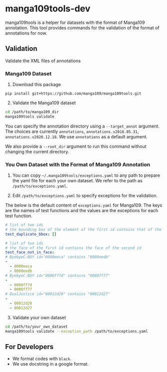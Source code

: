 # manga109tools-dev
manga109tools is a helper for datasets with the format of Manga109 annotation. This tool provides commands for the validation of the format of annotations for now.

## Validation
Validate the XML files of annotations

### Manga109 Dataset
1. Download this package
```
pip install git+https://github.com/manga109/manga109tools.git
```

2. Validate the Manga109 dataset
```bash
cd /path/to/manga109_dir
manga109tools validate
```

You can specify the annotation directory using a `--target_annot` argument.
The choices are currently `annotations`, `annotations.v2018.05.31`, `annotations.v2020.12.18`.
We use `annotations` as a default argument.

We also provide a `--root_dir` argument to run this command without changing the current directory.

### You Own Dataset with the Format of Manga109 Annotation
1. You can copy `~/.manga109tools/exceptions.yaml` to any path to prepare the yaml file for each your own dataset. We refer to the path as `/path/to/exceptions.yaml`.

2. Edit `/path/to/exceptions.yaml` to specify exceptions for the validation.

The below is the default content of `exceptions.yaml` for Manga109. The keys are the names of test functions and the values are the exceptions for each test function.
```yaml
# list of two ids
# the bounding box of the element of the first id contains that of the second id
test_duplicate_bbox: []

# list of two ids
# the face of the first id contains the face of the second id
test_face_not_in_face:
# ByebyeC-BOY id="0000eeca" contains "0000eedb"
- 
  - 0000eeca
  - 0000eedb
# ByebyeC-BOY id="0000ff7d" contains "0000ff77"
- 
  - 0000ff7d
  - 0000ff77
# DualJustice id="00012d20" contains "00012d27"
-
  - 00012d20
  - 00012d27
```

3. Validate your own dataset

```bash
cd /path/to/your_own_dataset
manga109tools validate --exception_path /path/to/exceptions.yaml
```

## For Developers
* We format codes with `black`.
* We use docstring in a google format.
